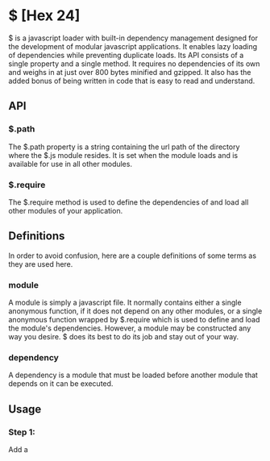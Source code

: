 # $ [Hex 24]

$ is a javascript loader with built-in dependency management designed for the development of modular javascript applications. It enables lazy loading of dependencies while preventing duplicate loads. Its API consists of a single property and a single method. It requires no dependencies of its own and weighs in at just over 800 bytes minified and gzipped. It also has the added bonus of being written in code that is easy to read and understand.

## API

### $.path

The $.path property is a string containing the url path of the directory where the $.js module resides. It is set when the module loads and is available for use in all other modules.

### $.require

The $.require method is used to define the dependencies of and load all other modules of your application.

## Definitions

In order to avoid confusion, here are a couple definitions of some terms as they are used here.

### module

A module is simply a javascript file. It normally contains either a single anonymous function, if it does not depend on any other modules, or a single anonymous function wrapped by $.require which is used to define and load the module's dependencies. However, a module may be constructed any way you desire. $ does its best to do its job and stay out of your way.

### dependency

A dependency is a module that must be loaded before another module that depends on it can be executed.

## Usage

### Step 1:

Add a <script> tag to your html. Anywhere inside the <head> or <body> will work. Set the src attribute to the url of the $.js module and add a main-src attribute set to the url of the main module of your application.
``` html
	<script type="text/javascript" src="/0x24/js/lib/dev/$.js" main-src="/0x24/js/intro.js"></script>
```
### Step 2:

Develop your application and let $ manage your application's dependencies for you.

## Syntax
``` js
	/*
	 * @param {string} modUrl     Required - The url of the dependent module
	 * @param {mixed} depUrls     Required - The source/s of the dependencies of the dependent module
	 * @param {function} callback Optional - A function containing code to execute after the dependencies
	 *                                       have finished loading, usually the actual code of the module
	 */
	$.require( modUrl, depUrls, [callback] )
```	
### $.require

#### modUrl

In order to map dependencies properly, $ needs to know the module it is managing dependencies for. The modUrl parameter will usually be a string containing the url of the current module. However, in the case of a lazy loading scenario, it may be the url for any module for which dependencies need to be made available prior to its execution.

It is very important that the url of a module is referenced consistently. $ considers 'js/$.ajax.js' and '/js/$.ajax.js' to be two distinct modules. Note the leading / in the latter. Referencing modules inconsistently in this manner will most likely cause your modules to be loaded and executed in the wrong order or not at all.

It is usually best to store all of your modules in the same directory as the $.js module and reference them using the $.path property. e.g. $.path + '$.ajax.js' The one exception to this is your main application module which should only be referenced once in the main-src attribute of the script tag. This, of course, is only a recommendation. You are welcome to design your application any way you see fit. $ will do its best stay out of your way until you need it.

#### depUrls

The depUrls parameter should contain one or an array of structures called sources. A source contains the information needed to load a module that the dependent module requires. Only modules which the dependent module directly uses should be included here. Dependencies of dependencies should be loaded from within their corrosponding modules. This permits a much more modular design. There is also no need to be concerned about loading the same module twice when two or more modules share dependencies. $ will only load a module once regardless of how many times that module is included in dependency lists.

Sources may be a string containing the url of the module or an object with the following structure.
``` js
	{
	    // Required - A string containing the url of the module
	    url : {string},
	     
	    // Optional - true to create an inline script. Only works for same origin scripts. - Default: false
	    inline : {bool},
	     
	    // Optional - true to include the async attribute of the <script> tag. - Default: false
	    async : {bool},
	     
	    // Optional - true to include the defer attribute of the <script> tag. - Default: false
	    defer : {bool},
	     
	    // Optional - A function to be executed as soon as this dependency module and its dependencies are loaded
	    callback : {function}
	}
```
The same rules apply to urls used in the depMods parameter as those used in the modUrl parameter. Reference urls consistently everywhere, always, without exception.

Setting the inline property to true causes $ to load the dependency module as an inline script rather than                            as an external resource. This has proven to speed up load times considerably under very unscientific circumstances and observation. However, this option only works for same origin modules and	imposes a dependendency on and lazy loads the $.ajax.js module which must reside in the same directory as the $.js module. If inline is true, the async and defer options are ignored.

The callback property is an optional parameterless function containing code to execute as soon as the dependency module and any dependencies required by it have loaded. It is placed on a stack so that in the event that multiple modules share the same dependency and each include a callback, each callback will execute in the order in which they are added to the stack of the dependency module.

#### callback

The callback parameter is a parameterless function containing code to execute after the dependencies defined in the depMods parameter have finished loading, usually the actual code of the module. All modules	referenced as dependencies in the depMods parameter as well as their dependencies and so on will be loaded and ready for use when this function executes. This function is pushed to the front of the dependent module's stack so that it will execute before any callbacks included in the depMods parameter of any previous calls to $.require by dependent modules.

## Examples

### Example 1: Require & Use $.css.js Module
``` js
	$.require('/0x24/js/intro.js', $.path + '$.css.js',
	function() {
	    $.css.style([
	           '/0x24/css/0x24.css',
	           '/0x24/css/menu.css'
	       ]);
	});
```
### Example 2: Configure & Load Google Web Fonts
``` js
	WebFontConfig = {
	    google: { families: [ 'Istok Web:400,700', 'Droid Sans Mono' ] }
	};
	 
	$.require('/0x24/js/intro.js', 'http://ajax.googleapis.com/ajax/libs/webfont/1/webfont.js');
```
### Example 3: Configure & Load SyntaxHighlighter
``` js
	$.require('/0x24/js/intro.js', $.path + '$.css.js',
	function() {
	    $.css.link('http://alexgorbatchev.com/pub/sh/current/styles/shThemeMidnight.css');
	     
	    $.require('/0x24/js/intro.js', {
	        url : 'http://alexgorbatchev.com/pub/sh/current/scripts/shCore.js',
	        async : true
	    }, function() {
	        $.require('http://alexgorbatchev.com/pub/sh/current/scripts/shCore.js', {
	            url : 'http://alexgorbatchev.com/pub/sh/current/scripts/shAutoloader.js',
	            async : true
	        }, function() {
	            SyntaxHighlighter.defaults['auto-links'] = false;
	            SyntaxHighlighter.autoloader.apply(null, [
	                'js jscript javascript  http://alexgorbatchev.com/pub/sh/current/scripts/shBrushJScript.js',
	                'xml xhtml xslt html    http://alexgorbatchev.com/pub/sh/current/scripts/shBrushXml.js'
	            ]);
	            SyntaxHighlighter.all();
	        });
	    });
	});
```